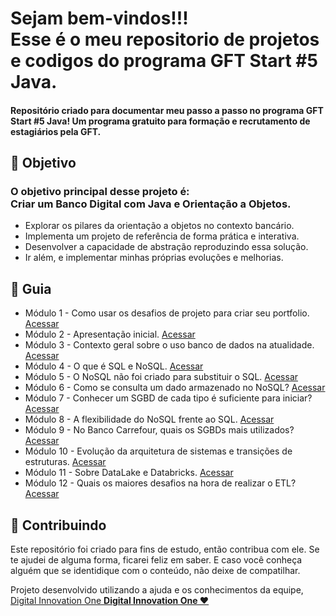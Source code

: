 
<h1> 
 Sejam bem-vindos!!! <br>
 Esse é o meu repositorio de projetos e codigos do programa GFT Start #5 Java. 
</h1>

<h4> 
 Repositório criado para documentar meu passo a passo no programa GFT Start #5 Java! 
 Um programa gratuito para formação e recrutamento de estagiários pela GFT.
</h4>


<h2 dir="auto"> 🎯 Objetivo </h2>
<h3>
 O objetivo principal desse projeto é: <br>
 Criar um Banco Digital com Java e Orientação a Objetos.
</h3> 

<ul dir="auto">
 <li> Explorar os pilares da orientação a objetos no contexto bancário. </li>
 <li> Implementa um projeto de referência de forma prática e interativa. </li>
 <li> Desenvolver a capacidade de abstração reproduzindo essa solução. </li>
 <li> Ir além, e implementar minhas próprias evoluções e melhorias. </li>


</ul>

<h2 dir="auto"> 🚦 Guia </h2>
<ul dir="auto">
 <li> Módulo 1 - Como usar os desafios de projeto para criar seu portfolio. <a href="https://"> Acessar </a></li>
 <li> Módulo 2 - Apresentação inicial. <a href="https://"> Acessar </a></li>
 <li> Módulo 3 - Contexto geral sobre o uso banco de dados na atualidade. <a href="https://"> Acessar </a></li>
 <li> Módulo 4 - O que é SQL e NoSQL. <a href="https://"> Acessar </a></li>
 <li> Módulo 5 - O NoSQL não foi criado para substituir o SQL. <a href="https://"> Acessar </a></li>
 <li> Módulo 6 - Como se consulta um dado armazenado no NoSQL? <a href="https://"> Acessar </a></li>
 <li> Módulo 7 - Conhecer um SGBD de cada tipo é suficiente para iniciar? <a href="https://"> Acessar </a></li>
 <li> Módulo 8 - A flexibilidade do NoSQL frente ao SQL. <a href="https://"> Acessar </a></li>
 <li> Módulo 9 - No Banco Carrefour, quais os SGBDs mais utilizados? <a href="https://"> Acessar </a></li>
 <li> Módulo 10 - Evolução da arquitetura de sistemas e transições de estruturas. <a href="https://"> Acessar </a></li>
 <li> Módulo 11 - Sobre DataLake e Databricks. <a href="https://"> Acessar </a></li>
 <li> Módulo 12 - Quais os maiores desafios na hora de realizar o ETL? <a href="https://"> Acessar </a></li>
 


</ul>


<h2 dir="auto"> 🤝 Contribuindo </h2>
<p dir="auto">
 Este repositório foi criado para fins de estudo, então contribua com ele. Se te ajudei de alguma forma, ficarei feliz em
saber. E caso você conheça alguém que se identidique com o conteúdo, não deixe de compatilhar.
</p>

<p dir="auto"> 
 Projeto desenvolvido utilizando a ajuda e os conhecimentos da equipe, 
 <a href=" https://www.dio.me/ "> Digital Innovation One <a href=" https://www.dio.me/"> 
 <strong>  Digital Innovation One ❤️ </strong> </a>
</p>
